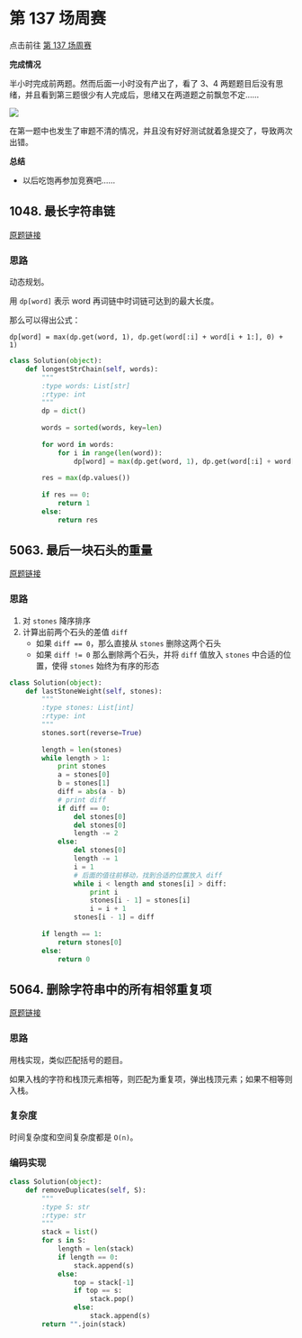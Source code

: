 # 第 137 场周赛

点击前往 [第 137 场周赛](https://leetcode-cn.com/contest/weekly-contest-137)

**完成情况**

半小时完成前两题。然而后面一小时没有产出了，看了 3、4 两题题目后没有思绪，并且看到第三题很少有人完成后，思绪又在两道题之前飘忽不定……

<img src="_img/weekly-137.png">

在第一题中也发生了审题不清的情况，并且没有好好测试就着急提交了，导致两次出错。

**总结**

- 以后吃饱再参加竞赛吧……

## 1048. 最长字符串链

[原题链接](https://leetcode-cn.com/contest/weekly-contest-137/problems/longest-string-chain/)

### 思路

动态规划。

用 `dp[word]` 表示 word 再词链中时词链可达到的最大长度。

那么可以得出公式：

```
dp[word] = max(dp.get(word, 1), dp.get(word[:i] + word[i + 1:], 0) + 1)
```

```python
class Solution(object):
    def longestStrChain(self, words):
        """
        :type words: List[str]
        :rtype: int
        """
        dp = dict()
        
        words = sorted(words, key=len)
                
        for word in words:
            for i in range(len(word)):
                dp[word] = max(dp.get(word, 1), dp.get(word[:i] + word[i + 1:], 0) + 1)
                
        res = max(dp.values())
        
        if res == 0:
            return 1
        else:
            return res
```

## 5063. 最后一块石头的重量

[原题链接](https://leetcode-cn.com/contest/weekly-contest-137/problems/last-stone-weight/)

### 思路

1. 对 `stones` 降序排序
2. 计算出前两个石头的差值 `diff`
    - 如果 `diff == 0`，那么直接从 `stones` 删除这两个石头
    - 如果 `diff != 0` 那么删除两个石头，并将 `diff` 值放入 `stones` 中合适的位置，使得 `stones` 始终为有序的形态

```python
class Solution(object):
    def lastStoneWeight(self, stones):
        """
        :type stones: List[int]
        :rtype: int
        """
        stones.sort(reverse=True)
        
        length = len(stones)
        while length > 1:
            print stones
            a = stones[0]
            b = stones[1]
            diff = abs(a - b)
            # print diff
            if diff == 0:
                del stones[0]
                del stones[0]
                length -= 2
            else:
                del stones[0]
                length -= 1
                i = 1
                # 后面的值往前移动，找到合适的位置放入 diff
                while i < length and stones[i] > diff:
                    print i
                    stones[i - 1] = stones[i]
                    i = i + 1
                stones[i - 1] = diff
        
        if length == 1:
            return stones[0]
        else:
            return 0
```

## 5064. 删除字符串中的所有相邻重复项

[原题链接](https://leetcode-cn.com/contest/weekly-contest-137/problems/remove-all-adjacent-duplicates-in-string/)

### 思路

用栈实现，类似匹配括号的题目。

如果入栈的字符和栈顶元素相等，则匹配为重复项，弹出栈顶元素；如果不相等则入栈。

### 复杂度

时间复杂度和空间复杂度都是 `O(n)`。

### 编码实现

```python
class Solution(object):
    def removeDuplicates(self, S):
        """
        :type S: str
        :rtype: str
        """
        stack = list()
        for s in S:
            length = len(stack)
            if length == 0:
                stack.append(s)
            else:
                top = stack[-1]
                if top == s:
                    stack.pop()
                else:
                    stack.append(s)
        return "".join(stack)
```